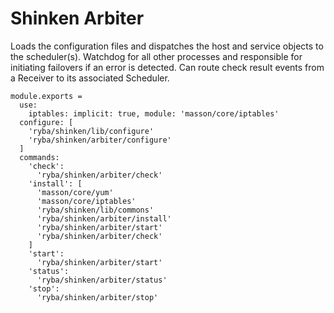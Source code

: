 
# Shinken Arbiter

Loads the configuration files and dispatches the host and service objects to the
scheduler(s). Watchdog for all other processes and responsible for initiating
failovers if an error is detected. Can route check result events from a Receiver
to its associated Scheduler.

    module.exports =
      use:
        iptables: implicit: true, module: 'masson/core/iptables'
      configure: [
        'ryba/shinken/lib/configure'
        'ryba/shinken/arbiter/configure'
      ]
      commands:
        'check':
          'ryba/shinken/arbiter/check'
        'install': [
          'masson/core/yum'
          'masson/core/iptables'
          'ryba/shinken/lib/commons'
          'ryba/shinken/arbiter/install'
          'ryba/shinken/arbiter/start'
          'ryba/shinken/arbiter/check'
        ]
        'start':
          'ryba/shinken/arbiter/start'
        'status':
          'ryba/shinken/arbiter/status'
        'stop':
          'ryba/shinken/arbiter/stop'
